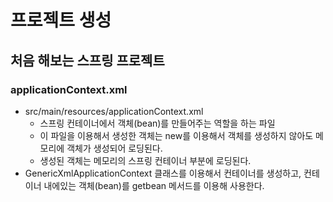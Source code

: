 프로젝트 생성
=========

## 처음 해보는 스프링 프로젝트
### applicationContext.xml
* src/main/resources/applicationContext.xml
    - 스프링 컨테이너에서 객체(bean)를 만들어주는 역할을 하는 파일
    - 이 파일을 이용해서 생성한 객체는 new를 이용해서 객체를 생성하지 않아도 메모리에 객체가 생성되어 로딩된다.
    - 생성된 객체는 메모리의 스프링 컨테이너 부분에 로딩된다.
* GenericXmlApplicationContext 클래스를 이용해서 컨테이너를 생성하고, 컨테이너 내에있는 객체(bean)를 getbean 메서드를 이용해 사용한다.